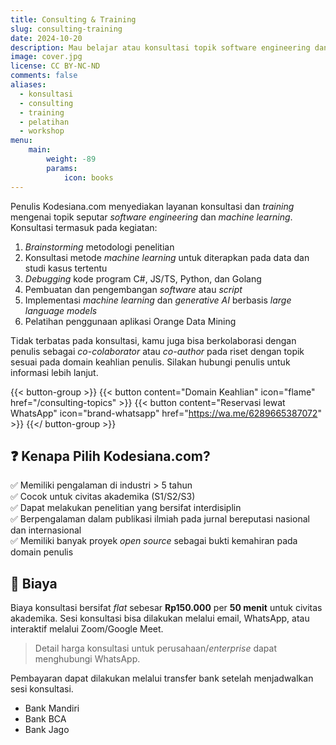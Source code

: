 ```yaml
---
title: Consulting & Training
slug: consulting-training
date: 2024-10-20
description: Mau belajar atau konsultasi topik software engineering dan machine learning bersama penulis Kodesiana.com? Bisa dong!
image: cover.jpg
license: CC BY-NC-ND
comments: false
aliases:
  - konsultasi
  - consulting
  - training
  - pelatihan
  - workshop
menu:
    main: 
        weight: -89
        params:
            icon: books
---
```


Penulis Kodesiana.com menyediakan layanan konsultasi dan *training* mengenai topik seputar *software engineering* dan *machine learning*. Konsultasi termasuk pada kegiatan:

1. *Brainstorming* metodologi penelitian
2. Konsultasi metode *machine learning* untuk diterapkan pada data dan studi kasus tertentu
3. *Debugging* kode program C#, JS/TS, Python, dan Golang
4. Pembuatan dan pengembangan *software* atau *script*
5. Implementasi *machine learning* dan *generative AI* berbasis *large language models*
6. Pelatihan penggunaan aplikasi Orange Data Mining

Tidak terbatas pada konsultasi, kamu juga bisa berkolaborasi dengan penulis sebagai *co-colaborator* atau *co-author* pada riset dengan topik sesuai pada domain keahlian penulis. Silakan hubungi penulis untuk informasi lebih lanjut.

{{< button-group >}}
{{< button content="Domain Keahlian" icon="flame" href="/consulting-topics" >}}
{{< button content="Reservasi lewat WhatsApp" icon="brand-whatsapp" href="https://wa.me/6289665387072" >}}
{{</ button-group >}}

## ❓ Kenapa Pilih Kodesiana.com?

✅ Memiliki pengalaman di industri > 5 tahun  
✅ Cocok untuk civitas akademika (S1/S2/S3)  
✅ Dapat melakukan penelitian yang bersifat interdisiplin  
✅ Berpengalaman dalam publikasi ilmiah pada jurnal bereputasi nasional dan internasional  
✅ Memiliki banyak proyek *open source* sebagai bukti kemahiran pada domain penulis  

## 💸 Biaya

Biaya konsultasi bersifat *flat* sebesar **Rp150.000** per **50 menit** untuk civitas akademika. Sesi konsultasi bisa dilakukan melalui email, WhatsApp, atau interaktif melalui Zoom/Google Meet.

> Detail harga konsultasi untuk perusahaan/*enterprise* dapat menghubungi WhatsApp.

Pembayaran dapat dilakukan melalui transfer bank setelah menjadwalkan sesi konsultasi.

- Bank Mandiri
- Bank BCA
- Bank Jago
